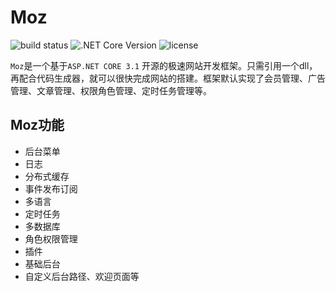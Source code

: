 

# Moz

![build status](https://img.shields.io/badge/build-passing-31d10c.svg)
![.NET Core Version](https://img.shields.io/badge/.NET%20Core-%3E%3D3.1-68217A.svg)
![license](https://img.shields.io/badge/license-LGPL-009cff.svg)

`Moz`是一个基于`ASP.NET CORE 3.1` 开源的极速网站开发框架。只需引用一个dll，再配合代码生成器，就可以很快完成网站的搭建。框架默认实现了会员管理、广告管理、文章管理、权限角色管理、定时任务管理等。


## Moz功能
 - 后台菜单
 - 日志
 - 分布式缓存
 - 事件发布订阅
 - 多语言
 - 定时任务
 - 多数据库
 - 角色权限管理
 - 插件
 - 基础后台
 - 自定义后台路径、欢迎页面等
 


